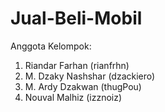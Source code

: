 # Jual-Beli-Mobil

Anggota Kelompok:
1. Riandar Farhan (rianfrhn)
2. M. Dzaky Nashshar (dzackiero)
3. M. Ardy Dzakwan (thugPou)
4. Nouval Malhiz (izznoiz)
